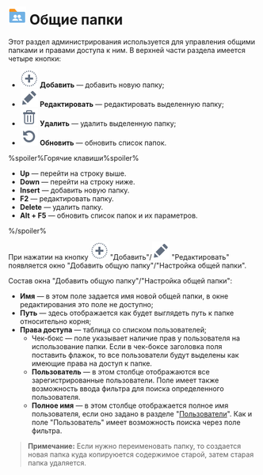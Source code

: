 # ![Общие папки](../images/icons/admin_18/admin_default-03.svg) Общие папки

Этот раздел администрирования используется для управления общими папками и правами доступа к ним. В верхней части раздела имеется четыре кнопки:

* ![Добавить](../images/icons/toolbar-controls_18x18/toolbar-controls_18x18_plus_default.svg) **Добавить** — добавить новую папку;
* ![Редактировать](../images/icons/toolbar-controls_18x18/toolbar-controls_18x18_edit_default.svg) **Редактировать** — редактировать выделенную папку;
* ![Удалить](../images/icons/toolbar-controls_18x18/toolbar-controls_18x18_delete_default.svg) **Удалить** — удалить выделенную папку;
* ![Обновить](../images/icons/toolbar-controls_18x18/toolbar-controls_18x18_refresh_default.svg) **Обновить** — обновить список папок.

%spoiler%Горячие клавиши%spoiler%

* **Up** — перейти на строку выше.
* **Down** — перейти на строку ниже.
* **Insert** — добавить новую папку.
* **F2** — редактировать папку.
* **Delete** — удалить папку.
* **Alt + F5** — обновить список папок и их параметров.

%/spoiler%

При нажатии на кнопку ![Добавить](../images/icons/toolbar-controls_18x18/toolbar-controls_18x18_plus_default.svg) "Добавить"/![Редактировать](../images/icons/toolbar-controls_18x18/toolbar-controls_18x18_edit_default.svg) "Редактировать" появляется окно "Добавить общую папку"/"Настройка общей папки".

Состав окна "Добавить общую папку"/"Настройка общей папки":

* **Имя** — в этом поле задается имя новой общей папки, в окне редактирования это поле не доступно;  
* **Путь** — здесь отображается как будет выглядеть путь к папке относительно корня;
* **Права доступа** — таблица со списком пользователей;
  * Чек-бокс — поле указывает наличие прав у пользователя на использование папки. Если в чек-боксе заголовка поля поставить флажок, то все пользователи будут выделены как имеющие права на доступ к папке.
  * **Пользователь** — в этом столбце отображаются все зарегистрированные пользователи. Поле имеет также возможность ввода фильтра для поиска определенного пользователя.
  * **Полное имя** — в этом столбце отображается полное имя пользователя, если оно задано в разделе "[Пользователи](./users.md)". Как и поле "Пользователь" имеет возможность поиска через поле фильтра.

> **Примечание:** Если нужно переименовать папку, то создается новая папка куда копируюется содержимое старой, затем старая папка удаляется.